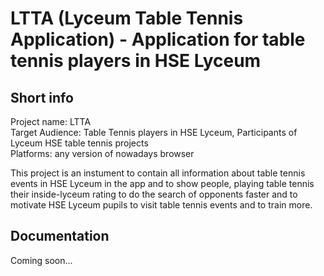 # LTTA (Lyceum Table Tennis Application) - Application for table tennis players in HSE Lyceum

## Short info
Project name: LTTA <br>
Target Audience: Table Tennis players in HSE Lyceum, Participants of Lyceum HSE table tennis projects <br>
Platforms: any version of nowadays browser <br>

This project is an instument to contain all information about table tennis events in HSE Lyceum in the app and to show people, playing table tennis their inside-lyceum rating to do the search of opponents faster and to motivate HSE Lyceum pupils to visit table tennis events and to train more.

## Documentation
Coming soon...